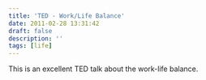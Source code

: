 ```yaml
---
title: 'TED - Work/Life Balance'
date: 2011-02-28 13:31:42
draft: false
description: ''
tags: [life]
---
```


  This is an excellent TED talk about the work-life balance.